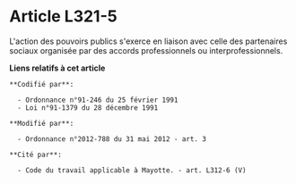 # Article L321-5

L'action des pouvoirs publics s'exerce en liaison avec celle des partenaires sociaux organisée par des accords professionnels
ou interprofessionnels.

**Liens relatifs à cet article**

	**Codifié par**:

	  - Ordonnance n°91-246 du 25 février 1991
	  - Loi n°91-1379 du 28 décembre 1991

	**Modifié par**:

	  - Ordonnance n°2012-788 du 31 mai 2012 - art. 3

	**Cité par**:

	  - Code du travail applicable à Mayotte. - art. L312-6 (V)
